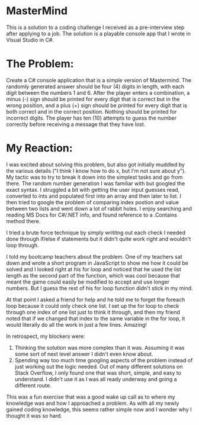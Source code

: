 # MasterMind

This is a solution to a coding challenge I received as a pre-interview step after applying to a job. The solution is a playable console app that I wrote in Visual Studio in C#.

# The Problem:

Create a C# console application that is a simple version of Mastermind.  The randomly generated answer should be four (4) digits in length, with each digit between the numbers 1 and 6.  After the player enters a combination, a minus (-) sign should be printed for every digit that is correct but in the wrong position, and a plus (+) sign should be printed for every digit that is both correct and in the correct position.  Nothing should be printed for incorrect digits.  The player has ten (10) attempts to guess the number correctly before receiving a message that they have lost.

# My Reaction:

I was excited about solving this problem, but also got initially muddled by the various details ("I think I know how to do x, but I'm not sure about y"). My tactic was to try to break it down into the simplest tasks and go from there. The random number generation I was familiar with but googled the exact syntax. I struggled a bit with getting the user input guesses read, converted to ints and populated first into an array and then later to list. I then tried to google the problem of comparing index postion and value between two lists and went down a lot of rabbit holes. I enjoy searching and reading MS Docs for C#/.NET info, and found reference to a .Contains method there.  

I tried a brute force technique by simply writitng out each check I needed done through if/else if statements but it didn't quite work right and wouldn't loop through. 

I told my bootcamp teachers about the problem. One of my teachers sat down and wrote a short program in JavaScript to show me how it could be solved and I looked right at his for loop and noticed that he used the list length as the second part of the function, which was cool because that meant the game could easily be modified to accept and use longer numbers. But I guess the rest of his for loop function didn't stick in my mind.

At that point I asked a friend for help and he told me to forget the foreach loop because it could only check one list. I set up the for loop to check through one index of one list just to think it through, and then my friend noted that if we changed that index to the same variable in the for loop, it would literally do all the work in just a few lines. Amazing! 

In retrospect, my blockers were: 

1. Thinking the solution was more complex than it was. Assuming it was some sort of next level answer I didn't even know about. 
2. Spending way too much time googling aspects of the problem instead of just working out the logic needed. Out of many different solutions on Stack Overflow, I only found one that was short, simple, and easy to understand. I didn't use it as I was all ready underway and going a different route. 

This was a fun exercise that was a good wake up call as to where my knowledge was and how I approached a problem. As with all my newly gained coding knowledge, this seems rather simple now and I wonder why I thought it was so hard. 


